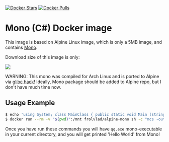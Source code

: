 [![Docker Stars](https://img.shields.io/docker/stars/frolvlad/alpine-mono.svg?style=flat-square)](https://hub.docker.com/r/frolvlad/alpine-mono/)
[![Docker Pulls](https://img.shields.io/docker/pulls/frolvlad/alpine-mono.svg?style=flat-square)](https://hub.docker.com/r/frolvlad/alpine-mono/)


Mono (C#) Docker image
======================

This image is based on Alpine Linux image, which is only a 5MB image, and contains
[Mono](http://www.mono-project.com/).

Download size of this image is only:

[![](https://images.microbadger.com/badges/image/frolvlad/alpine-mono.svg)](http://microbadger.com/images/frolvlad/alpine-mono "Get your own image badge on microbadger.com")

WARNING: This mono was compiled for Arch Linux and is ported to Alpine via
[glibc hack](https://github.com/gliderlabs/docker-alpine/issues/11)! Ideally,
Mono package should be added to Alpine repo, but I don't have much time now.


Usage Example
-------------

```bash
$ echo 'using System; class MainClass { public static void Main (string[] args) { Console.WriteLine ("Hello World"); } }' > qq.mono
$ docker run --rm -v "$(pwd)":/mnt frolvlad/alpine-mono sh -c "mcs -out:/mnt/qq.exe /mnt/qq.mono && mono /mnt/qq.exe"
```

Once you have run these commands you will have `qq.exe` mono-executable in your
current directory, and you will get printed 'Hello World' from Mono!
